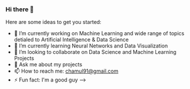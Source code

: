 ### Hi there 👋



Here are some ideas to get you started:

- 🔭 I’m currently working on Machine Learning and wide range of topics detialed to Artificial Intelligence & Data Science
- 🌱 I’m currently learning Neural Networks and Data Visualization
- 👯 I’m looking to collaborate on Data Science and Machine Learning Projects
- 💬 Ask me about my projects
- 📫 How to reach me: chamul91@gmail.com
- ⚡ Fun fact: I'm a good guy 
-->
